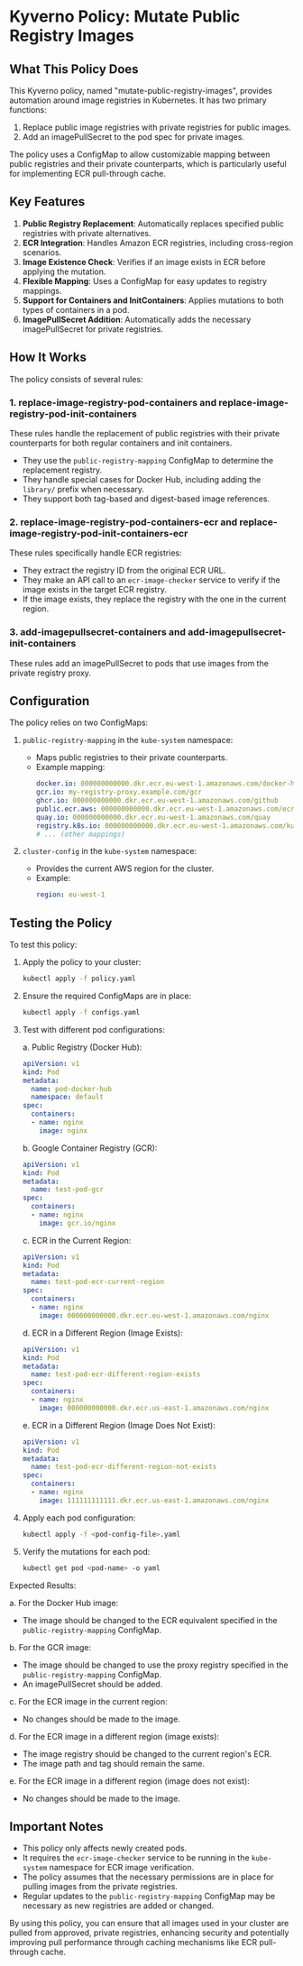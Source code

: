 # Kyverno Policy: Mutate Public Registry Images

## What This Policy Does

This Kyverno policy, named "mutate-public-registry-images", provides automation around image registries in Kubernetes. It has two primary functions:

1. Replace public image registries with private registries for public images.
2. Add an imagePullSecret to the pod spec for private images.

The policy uses a ConfigMap to allow customizable mapping between public registries and their private counterparts, which is particularly useful for implementing ECR pull-through cache.

## Key Features

1. **Public Registry Replacement**: Automatically replaces specified public registries with private alternatives.
2. **ECR Integration**: Handles Amazon ECR registries, including cross-region scenarios.
3. **Image Existence Check**: Verifies if an image exists in ECR before applying the mutation.
4. **Flexible Mapping**: Uses a ConfigMap for easy updates to registry mappings.
5. **Support for Containers and InitContainers**: Applies mutations to both types of containers in a pod.
6. **ImagePullSecret Addition**: Automatically adds the necessary imagePullSecret for private registries.

## How It Works

The policy consists of several rules:

### 1. replace-image-registry-pod-containers and replace-image-registry-pod-init-containers

These rules handle the replacement of public registries with their private counterparts for both regular containers and init containers.

- They use the `public-registry-mapping` ConfigMap to determine the replacement registry.
- They handle special cases for Docker Hub, including adding the `library/` prefix when necessary.
- They support both tag-based and digest-based image references.

### 2. replace-image-registry-pod-containers-ecr and replace-image-registry-pod-init-containers-ecr

These rules specifically handle ECR registries:

- They extract the registry ID from the original ECR URL.
- They make an API call to an `ecr-image-checker` service to verify if the image exists in the target ECR registry.
- If the image exists, they replace the registry with the one in the current region.

### 3. add-imagepullsecret-containers and add-imagepullsecret-init-containers

These rules add an imagePullSecret to pods that use images from the private registry proxy.

## Configuration

The policy relies on two ConfigMaps:

1. `public-registry-mapping` in the `kube-system` namespace:
   - Maps public registries to their private counterparts.
   - Example mapping:
     ```yaml
     docker.io: 000000000000.dkr.ecr.eu-west-1.amazonaws.com/docker-hub
     gcr.io: my-registry-proxy.example.com/gcr
     ghcr.io: 000000000000.dkr.ecr.eu-west-1.amazonaws.com/github
     public.ecr.aws: 000000000000.dkr.ecr.eu-west-1.amazonaws.com/ecr-public
     quay.io: 000000000000.dkr.ecr.eu-west-1.amazonaws.com/quay
     registry.k8s.io: 000000000000.dkr.ecr.eu-west-1.amazonaws.com/kubernetes
     # ... (other mappings)
     ```

2. `cluster-config` in the `kube-system` namespace:
   - Provides the current AWS region for the cluster.
   - Example:
     ```yaml
     region: eu-west-1
     ```

## Testing the Policy

To test this policy:

1. Apply the policy to your cluster:
   ```bash
   kubectl apply -f policy.yaml
   ```

2. Ensure the required ConfigMaps are in place:
   ```bash
   kubectl apply -f configs.yaml
   ```

3. Test with different pod configurations:

   a. Public Registry (Docker Hub):
   ```yaml
   apiVersion: v1
   kind: Pod
   metadata:
     name: pod-docker-hub
     namespace: default
   spec:
     containers:
     - name: nginx
       image: nginx
   ```

   b. Google Container Registry (GCR):
   ```yaml
   apiVersion: v1
   kind: Pod
   metadata:
     name: test-pod-gcr
   spec:
     containers:
     - name: nginx
       image: gcr.io/nginx
   ```

   c. ECR in the Current Region:
   ```yaml
   apiVersion: v1
   kind: Pod
   metadata:
     name: test-pod-ecr-current-region
   spec:
     containers:
     - name: nginx
       image: 000000000000.dkr.ecr.eu-west-1.amazonaws.com/nginx
   ```

   d. ECR in a Different Region (Image Exists):
   ```yaml
   apiVersion: v1
   kind: Pod
   metadata:
     name: test-pod-ecr-different-region-exists
   spec:
     containers:
     - name: nginx
       image: 000000000000.dkr.ecr.us-east-1.amazonaws.com/nginx
   ```

   e. ECR in a Different Region (Image Does Not Exist):
   ```yaml
   apiVersion: v1
   kind: Pod
   metadata:
     name: test-pod-ecr-different-region-not-exists
   spec:
     containers:
     - name: nginx
       image: 111111111111.dkr.ecr.us-east-1.amazonaws.com/nginx
   ```

4. Apply each pod configuration:
   ```bash
   kubectl apply -f <pod-config-file>.yaml
   ```

5. Verify the mutations for each pod:
   ```bash
   kubectl get pod <pod-name> -o yaml
   ```

Expected Results:

a. For the Docker Hub image:
   - The image should be changed to the ECR equivalent specified in the `public-registry-mapping` ConfigMap.

b. For the GCR image:
   - The image should be changed to use the proxy registry specified in the `public-registry-mapping` ConfigMap.
   - An imagePullSecret should be added.

c. For the ECR image in the current region:
   - No changes should be made to the image.

d. For the ECR image in a different region (image exists):
   - The image registry should be changed to the current region's ECR.
   - The image path and tag should remain the same.

e. For the ECR image in a different region (image does not exist):
   - No changes should be made to the image.

## Important Notes

- This policy only affects newly created pods.
- It requires the `ecr-image-checker` service to be running in the `kube-system` namespace for ECR image verification.
- The policy assumes that the necessary permissions are in place for pulling images from the private registries.
- Regular updates to the `public-registry-mapping` ConfigMap may be necessary as new registries are added or changed.

By using this policy, you can ensure that all images used in your cluster are pulled from approved, private registries, enhancing security and potentially improving pull performance through caching mechanisms like ECR pull-through cache.